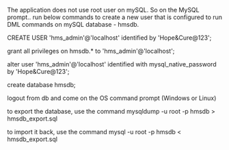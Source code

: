 
The application does not use root user on mySQL. So on the MySQL  prompt.. run below commands to create a new user that is configured to run DML commands on mySQL database - hmsdb.

CREATE USER 'hms_admin'@'localhost' identified by 'Hope&Cure@123';

grant all privileges on hmsdb.* to 'hms_admin'@'localhost';

alter user 'hms_admin'@'localhost' identified with mysql_native_password by 'Hope&Cure@123';

create database hmsdb;

logout from db and come on the OS command prompt (Windows or Linux)

to export the database, use the command
mysqldump -u root -p hmsdb > hmsdb_export.sql

to import it back, use the command
mysql -u root -p hmsdb < hmsdb_export.sql
